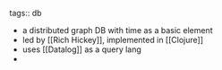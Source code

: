 tags:: db

- a distributed graph DB with time as a basic element
- led by [[Rich Hickey]], implemented in [[Clojure]]
- uses [[Datalog]] as a query lang
-
